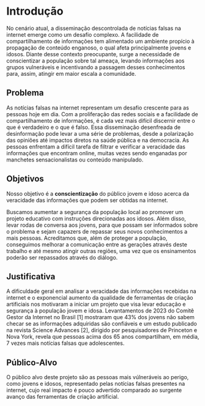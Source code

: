 # Introdução

No cenário atual, a disseminação descontrolada de notícias falsas na internet emerge como um desafio complexo. A  facilidade de compartilhamento de informações tem alimentado um ambiente propício à propagação de conteúdo enganoso, o qual afeta principalmente jovens e idosos. Diante desse contexto preocupante, surge a necessidade de conscientizar a população sobre tal ameaça, levando informações aos grupos vulneráveis e incentivando a passagem desses conhecimentos para, assim, atingir em maior escala a comunidade.

## Problema

As notícias falsas na internet representam um desafio crescente para as pessoas hoje em dia. Com a proliferação das redes sociais e a facilidade de compartilhamento de informações, é cada vez mais difícil discernir entre o que é verdadeiro e o que é falso. Essa disseminação desenfreada de desinformação pode levar a uma série de problemas, desde a polarização das opiniões até impactos diretos na saúde pública e na democracia. As pessoas enfrentam a difícil tarefa de filtrar e verificar a veracidade das informações que encontram online, muitas vezes sendo enganadas por manchetes sensacionalistas ou conteúdo manipulado. 

## Objetivos
Nosso objetivo é a **conscientização** do público jovem e idoso acerca da veracidade das informações que podem ser obtidas na internet.

Buscamos aumentar a segurança da população local ao promover um projeto educativo com instruções direcionadas aos idosos. Além disso, levar rodas de conversa aos jovens, para que possam ser informados sobre o problema e sejam capazers de repassar seus novos conhecimentos a mais pessoas. Acreditamos que, além de proteger a população, conseguimos melhorar a comunicação entre as gerações através deste trabalho e até mesmo atingir outras regiões, uma vez que os ensinamentos poderão ser repassados através do diálogo.

## Justificativa

A dificuldade geral em analisar a veracidade das informações recebidas na internet e o exponencial aumento da qualidade de ferramentas de criação artificiais nos motivaram a iniciar um projeto que visa levar educação e segurança à população jovem e idosa. Levantamentos de 2023 do Comitê Gestor da Internet no Brasil [1] mostraram que 43% dos jovens não sabem checar se as informações adquiridas são confiáveis e um estudo publicado na revista Science Advances [2], dirigido por pesquisadores de Princeton e Nova York, revela que pessoas acima dos 65 anos compartilham, em média, 7 vezes mais notícias falsas que adolescentes.

## Público-Alvo

O público alvo deste projeto são as pessoas mais vúlneráveis ao perigo, como jovens e idosos, representado pelas notícias falsas presentes na internet, cujo real impacto é pouco advertido comparado ao surgente avanço das ferramentas de criação artificial.
